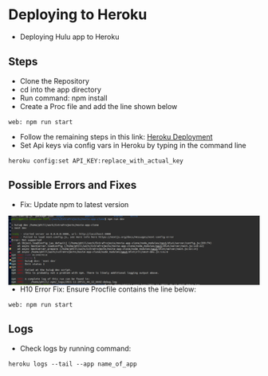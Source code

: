 # Deploying to Heroku
* Deploying Hulu app to Heroku

## Steps
* Clone the Repository
* cd into the app directory
* Run command: npm install
*  Create a Proc file and add the line shown below
```
web: npm run start
```
* Follow the remaining steps in this link: [Heroku Deployment](https://mariestarck.com/deploy-your-next-js-app-to-heroku-in-5-minutes/)
* Set Api keys via config vars in Heroku by typing in the command line
```
heroku config:set API_KEY:replace_with_actual_key
```

## Possible Errors and Fixes
* Fix: Update npm to latest version

<img src="Screenshots/Hulu_Error1.png"
     alt="Initial GET request"
     style="float: left; margin-right: 10px;" />


---
* H10 Error Fix: Ensure Procfile contains the line below:
```
web: npm run start
```




## Logs
* Check logs by running command:
```
heroku logs --tail --app name_of_app
```

